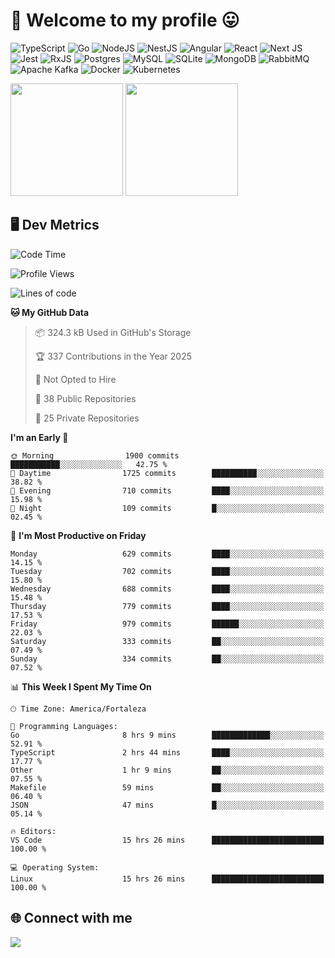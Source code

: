 # 🎉 Welcome to my profile 😛

![TypeScript](https://img.shields.io/badge/typescript-%23007ACC.svg?style=for-the-badge&logo=typescript&logoColor=white)
![Go](https://img.shields.io/badge/go-%2300ADD8.svg?style=for-the-badge&logo=go&logoColor=white)
![NodeJS](https://img.shields.io/badge/node.js-6DA55F?style=for-the-badge&logo=node.js&logoColor=white)
![NestJS](https://img.shields.io/badge/nestjs-%23E0234E.svg?style=for-the-badge&logo=nestjs&logoColor=white)
![Angular](https://img.shields.io/badge/angular-%23DD0031.svg?style=for-the-badge&logo=angular&logoColor=white)
![React](https://img.shields.io/badge/react-%2320232a.svg?style=for-the-badge&logo=react&logoColor=%2361DAFB)
![Next JS](https://img.shields.io/badge/Next-black?style=for-the-badge&logo=next.js&logoColor=white)
![Jest](https://img.shields.io/badge/-jest-%23C21325?style=for-the-badge&logo=jest&logoColor=white)
![RxJS](https://img.shields.io/badge/rxjs-%23B7178C.svg?style=for-the-badge&logo=reactivex&logoColor=white)
![Postgres](https://img.shields.io/badge/postgres-%23316192.svg?style=for-the-badge&logo=postgresql&logoColor=white)
![MySQL](https://img.shields.io/badge/mysql-4479A1.svg?style=for-the-badge&logo=mysql&logoColor=white)
![SQLite](https://img.shields.io/badge/sqlite-%2307405e.svg?style=for-the-badge&logo=sqlite&logoColor=white)
![MongoDB](https://img.shields.io/badge/MongoDB-%234ea94b.svg?style=for-the-badge&logo=mongodb&logoColor=white)
![RabbitMQ](https://img.shields.io/badge/Rabbitmq-FF6600?style=for-the-badge&logo=rabbitmq&logoColor=white)
![Apache Kafka](https://img.shields.io/badge/Apache%20Kafka-000?style=for-the-badge&logo=apachekafka)
![Docker](https://img.shields.io/badge/docker-%230db7ed.svg?style=for-the-badge&logo=docker&logoColor=white)
![Kubernetes](https://img.shields.io/badge/kubernetes-%23326ce5.svg?style=for-the-badge&logo=kubernetes&logoColor=white)

<div>
  <img height="180em" src="https://github-readme-stats.vercel.app/api?username=vinicius-guedes-santos&include_all_commits=true&count_private=true&theme=github_dark"/>
  <img height="180em" src="https://github-readme-stats.vercel.app/api/top-langs/?username=vinicius-guedes-santos&langs_count=6&layout=compact&include_all_commits=true&count_private=true&theme=github_dark"/>
</div>

## 🖥️ Dev Metrics

<!--START_SECTION:waka-->
![Code Time](http://img.shields.io/badge/Code%20Time-2%2C767%20hrs%2036%20mins-blue)

![Profile Views](http://img.shields.io/badge/Profile%20Views-0-blue)

![Lines of code](https://img.shields.io/badge/From%20Hello%20World%20I%27ve%20Written-5.7%20million%20lines%20of%20code-blue)

**🐱 My GitHub Data** 

> 📦 324.3 kB Used in GitHub's Storage 
 > 
> 🏆 337 Contributions in the Year 2025
 > 
> 🚫 Not Opted to Hire
 > 
> 📜 38 Public Repositories 
 > 
> 🔑 25 Private Repositories 
 > 
**I'm an Early 🐤** 

```text
🌞 Morning                1900 commits        ███████████░░░░░░░░░░░░░░   42.75 % 
🌆 Daytime                1725 commits        ██████████░░░░░░░░░░░░░░░   38.82 % 
🌃 Evening                710 commits         ████░░░░░░░░░░░░░░░░░░░░░   15.98 % 
🌙 Night                  109 commits         █░░░░░░░░░░░░░░░░░░░░░░░░   02.45 % 
```
📅 **I'm Most Productive on Friday** 

```text
Monday                   629 commits         ████░░░░░░░░░░░░░░░░░░░░░   14.15 % 
Tuesday                  702 commits         ████░░░░░░░░░░░░░░░░░░░░░   15.80 % 
Wednesday                688 commits         ████░░░░░░░░░░░░░░░░░░░░░   15.48 % 
Thursday                 779 commits         ████░░░░░░░░░░░░░░░░░░░░░   17.53 % 
Friday                   979 commits         ██████░░░░░░░░░░░░░░░░░░░   22.03 % 
Saturday                 333 commits         ██░░░░░░░░░░░░░░░░░░░░░░░   07.49 % 
Sunday                   334 commits         ██░░░░░░░░░░░░░░░░░░░░░░░   07.52 % 
```


📊 **This Week I Spent My Time On** 

```text
🕑︎ Time Zone: America/Fortaleza

💬 Programming Languages: 
Go                       8 hrs 9 mins        █████████████░░░░░░░░░░░░   52.91 % 
TypeScript               2 hrs 44 mins       ████░░░░░░░░░░░░░░░░░░░░░   17.77 % 
Other                    1 hr 9 mins         ██░░░░░░░░░░░░░░░░░░░░░░░   07.55 % 
Makefile                 59 mins             ██░░░░░░░░░░░░░░░░░░░░░░░   06.40 % 
JSON                     47 mins             █░░░░░░░░░░░░░░░░░░░░░░░░   05.14 % 

🔥 Editors: 
VS Code                  15 hrs 26 mins      █████████████████████████   100.00 % 

💻 Operating System: 
Linux                    15 hrs 26 mins      █████████████████████████   100.00 % 
```


<!--END_SECTION:waka-->

## 🌐 Connect with me

<a href="https://www.linkedin.com/in/vinicius-guedes-b817aa223/"><img src="https://img.shields.io/badge/LinkedIn-0077B5?style=for-the-badge&logo=linkedin&logoColor=white"/></a>

